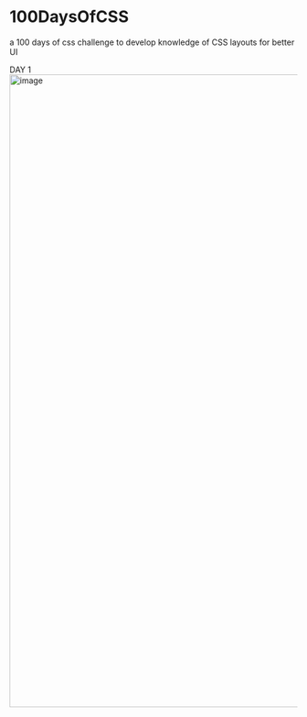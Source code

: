 # 100DaysOfCSS
a 100 days of css challenge to develop knowledge of CSS layouts for better UI 

DAY 1 
<img width="1107" alt="image" src="https://user-images.githubusercontent.com/70469290/232231298-b206ca26-086f-4fd4-894b-abd0916c7a70.png">
